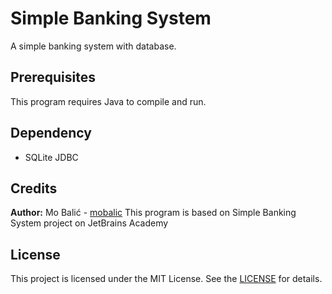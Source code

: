 # Simple Banking System
A simple banking system with database.

## Prerequisites
This program requires Java to compile and run.

## Dependency
- SQLite JDBC

## Credits
**Author:** Mo Balić - [mobalic](https://github.com/mobalic)
This program is based on Simple Banking System project on JetBrains Academy

## License
This project is licensed under the MIT License. See the [LICENSE](https://github.com/mobalic/Simple-Banking-System/blob/main/LICENSE) for details.

